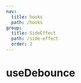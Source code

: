 ```yaml
---
nav:
  title: hooks
  path: /hooks
group:
  title: SideEffect
  path: /side-effect
  order: 2
---
```


# useDebounce
